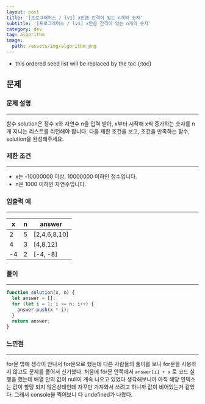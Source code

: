 ```yaml
---
layout: post
title: '[프로그래머스 / lv1] x만큼 간격이 있는 n개의 숫자'
subtitle: '[프로그래머스 / lv1] x만큼 간격이 있는 n개의 숫자'
category: dev
tag: algorithm
image:
  path: /assets/img/algorithm.png
---
```


<!-- prettier-ignore -->
* this ordered seed list will be replaced by the toc
{:toc}

## 문제

### **문제 설명**

---

함수 solution은 정수 x와 자연수 n을 입력 받아, x부터 시작해 x씩 증가하는 숫자를 n개 지니는 리스트를 리턴해야 합니다. 다음 제한 조건을 보고, 조건을 만족하는 함수, solution을 완성해주세요.

### **제한 조건**

---

- x는 -10000000 이상, 10000000 이하인 정수입니다.
- n은 1000 이하인 자연수입니다.

### **입출력 예**

---

| x   | n   | answer       |
| --- | --- | ------------ |
| 2   | 5   | [2,4,6,8,10] |
| 4   | 3   | [4,8,12]     |
| -4  | 2   | [-4, -8]     |

### 풀이

---

```jsx
function solution(x, n) {
  let answer = [];
  for (let i = 1; i <= n; i++) {
    answer.push(x * i);
  }
  return answer;
}
```

### 느낀점

---

for문 밖에 생각이 안나서 for문으로 했는데 다른 사람들의 풀이를 보니 for문을 사용하지 않고도 문제를 풀어서 신기했다. 처음에 for문 안쪽에서 `answer[i] + x` 로 코드 실행을 했는데 배열 안의 값이 null이 계속 나오고 있었다 생각해보니까 아직 해당 인덱스는 값이 할당 되지 않은상태인데 자꾸만 가져와서 쓰려고 하니까 값이 비어있는거 같았다. 그래서 console울 찍어보니 다 undefined가 나왔다.
